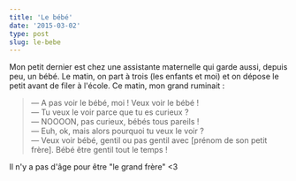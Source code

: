 ```yaml
---
title: 'Le bébé'
date: '2015-03-02'
type: post
slug: le-bebe
---
```


Mon petit dernier est chez une assistante maternelle qui garde aussi, depuis peu, un bébé. Le matin, on part à trois (les enfants et moi) et on dépose le petit avant de filer à l'école. Ce matin, mon grand ruminait :

> — A pas voir le bébé, moi ! Veux voir le bébé !  
> — Tu veux le voir parce que tu es curieux ?  
> — NOOOON, pas curieux, bébés tous pareils !  
> — Euh, ok, mais alors pourquoi tu veux le voir ?  
> — Veux voir bébé, gentil ou pas gentil avec [prénom de son petit frère]. Bébé être gentil tout le temps !

Il n'y a pas d'âge pour être "le grand frère" <3
